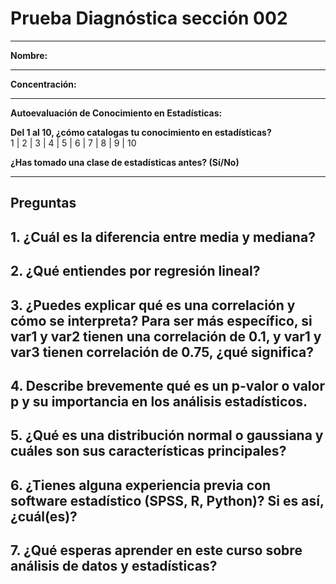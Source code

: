 # Prueba Diagnóstica sección 002

---

**Nombre:**

---

**Concentración:**

---

**Autoevaluación de Conocimiento en Estadísticas:**

**Del 1 al 10, ¿cómo catalogas tu conocimiento en estadísticas?**  
1 | 2 | 3 | 4 | 5 | 6 | 7 | 8 | 9 | 10

**¿Has tomado una clase de estadísticas antes? (Sí/No)**

---

## Preguntas

**1. ¿Cuál es la diferencia entre media y mediana?**  
---

**2. ¿Qué entiendes por regresión lineal?**  
---

**3. ¿Puedes explicar qué es una correlación y cómo se interpreta? Para ser más específico, si var1 y var2 tienen una correlación de 0.1, y var1 y var3 tienen correlación de 0.75, ¿qué significa?**  
---

**4. Describe brevemente qué es un p-valor o valor p y su importancia en los análisis estadísticos.**  
---

**5. ¿Qué es una distribución normal o gaussiana y cuáles son sus características principales?**  
---

**6. ¿Tienes alguna experiencia previa con software estadístico (SPSS, R, Python)? Si es así, ¿cuál(es)?**  
---

**7. ¿Qué esperas aprender en este curso sobre análisis de datos y estadísticas?**  
---
